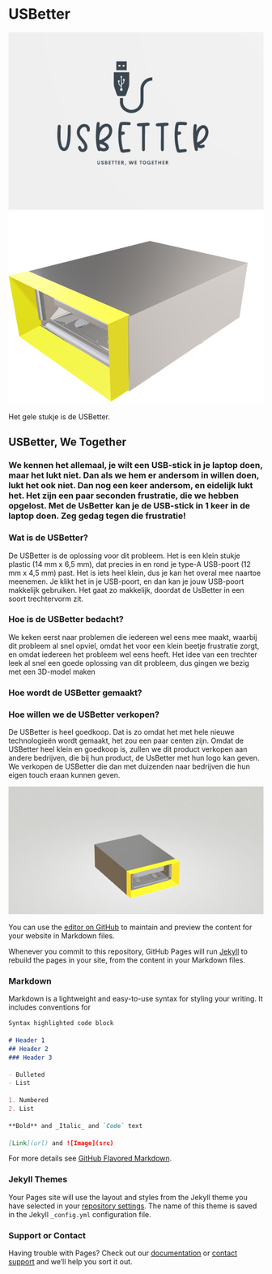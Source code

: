 # USBetter

![Image](O&Oinformaticaafbeelding3.jpg)
![Image](O&Oinformaticaafbeelding1.png)


Het gele stukje is de USBetter. 




## USBetter, We Together

### We kennen het allemaal, je wilt een USB-stick in je laptop doen, maar het lukt niet. Dan als we hem er andersom in willen doen, lukt het ook niet. Dan nog een keer andersom, en eidelijk lukt het. Het zijn een paar seconden frustratie, die we hebben opgelost. Met de UsBetter kan je de USB-stick in 1 keer in de laptop doen. Zeg gedag tegen die frustratie!




### Wat is de USBetter?

De USBetter is de oplossing voor dit probleem. Het is een klein stukje plastic (14 mm x 6,5 mm),  dat precies in en rond je type-A USB-poort (12 mm x 4,5 mm) past. Het is iets heel klein, dus je kan het overal mee naartoe meenemen. Je klikt het in je USB-poort, en dan kan je jouw USB-poort makkelijk gebruiken. Het gaat zo makkelijk, doordat de UsBetter in een soort trechtervorm zit. 



### Hoe is de USBetter bedacht?

We keken eerst naar problemen die iedereen wel eens mee maakt, waarbij dit probleem al snel opviel, omdat het voor een klein beetje frustratie zorgt, en omdat iedereen het probleem wel eens heeft. Het idee van een trechter leek al snel een goede oplossing van dit probleem, dus gingen we bezig met een 3D-model maken 


### Hoe wordt de USBetter gemaakt? 



### Hoe willen we de USBetter verkopen? 

De USBetter is heel goedkoop. Dat is zo omdat het met hele nieuwe technologieën wordt gemaakt, het zou een paar centen zijn. Omdat de USBetter heel klein en goedkoop is, zullen we dit product verkopen aan andere bedrijven, die bij hun product, de UsBetter met hun logo kan geven. We verkopen de USBetter die dan met duizenden naar bedrijven die hun eigen touch eraan kunnen geven. 




![Image](O&Oinformaticaafbeelding2.jpg) 


You can use the [editor on GitHub](https://github.com/Meridiaan-College/UsBetter/edit/gh-pages/index.md) to maintain and preview the content for your website in Markdown files.

Whenever you commit to this repository, GitHub Pages will run [Jekyll](https://jekyllrb.com/) to rebuild the pages in your site, from the content in your Markdown files.

### Markdown

Markdown is a lightweight and easy-to-use syntax for styling your writing. It includes conventions for

```markdown
Syntax highlighted code block

# Header 1
## Header 2
### Header 3

- Bulleted
- List

1. Numbered
2. List

**Bold** and _Italic_ and `Code` text

[Link](url) and ![Image](src)
```

For more details see [GitHub Flavored Markdown](https://guides.github.com/features/mastering-markdown/).

### Jekyll Themes

Your Pages site will use the layout and styles from the Jekyll theme you have selected in your [repository settings](https://github.com/Meridiaan-College/UsBetter/settings/pages). The name of this theme is saved in the Jekyll `_config.yml` configuration file.

### Support or Contact

Having trouble with Pages? Check out our [documentation](https://docs.github.com/categories/github-pages-basics/) or [contact support](https://support.github.com/contact) and we’ll help you sort it out.
